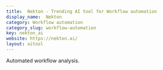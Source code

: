 ```yaml
---
title:  Nekton - Trending AI tool for Workflow automation
display_name:  Nekton
category: Workflow automation
category_slug: workflow-automation
key: nekton_ai
website: https://nekton.ai/
layout: aitool
---
```


Automated workflow analysis.
